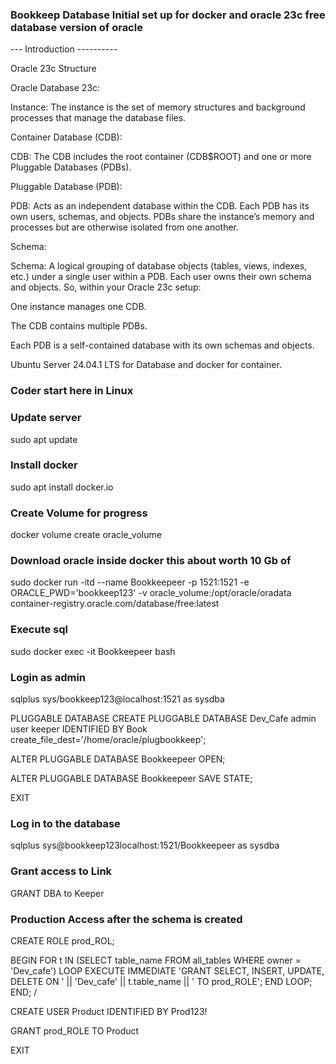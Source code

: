 ### Bookkeep Database Initial set up for docker and oracle 23c free database version of oracle

--- Introduction ----------

Oracle 23c Structure

Oracle Database 23c:

Instance: The instance is the set of memory structures and background processes that manage the database files.

Container Database (CDB):

CDB: The CDB includes the root container (CDB$ROOT) and one or more Pluggable Databases (PDBs).

Pluggable Database (PDB):

PDB: Acts as an independent database within the CDB. Each PDB has its own users, schemas, and objects. PDBs share the instance’s memory and processes but are otherwise isolated from one another.

Schema:

Schema: A logical grouping of database objects (tables, views, indexes, etc.) under a single user within a PDB. Each user owns their own schema and objects. So, within your Oracle 23c setup:

One instance manages one CDB.

The CDB contains multiple PDBs.

Each PDB is a self-contained database with its own schemas and objects.

Ubuntu Server 24.04.1 LTS for Database and docker for container.

### Coder start here in Linux 
### Update server

sudo apt update


###  Install docker

sudo apt install docker.io


### Create Volume for progress 

docker volume create oracle_volume


 ###  Download oracle inside docker this about worth 10 Gb of

sudo docker run -itd --name Bookkeepeer -p 1521:1521 -e ORACLE_PWD='bookkeep123' -v oracle_volume:/opt/oracle/oradata container-registry.oracle.com/database/free:latest

 ###  Execute sql

sudo docker exec -it Bookkeepeer bash


###  Login as admin 

sqlplus sys/bookkeep123@localhost:1521 as sysdba


PLUGGABLE DATABASE CREATE PLUGGABLE DATABASE Dev_Cafe admin user keeper IDENTIFIED BY Book create_file_dest='/home/oracle/plugbookkeep';

ALTER PLUGGABLE DATABASE Bookkeepeer OPEN; 

ALTER PLUGGABLE DATABASE Bookkeepeer SAVE STATE; 

EXIT


 ###  Log in to the database

sqlplus sys@bookkeep123localhost:1521/Bookkeepeer as sysdba


 ### Grant access to Link 

GRANT DBA to Keeper


 ###  Production Access after the schema is created

CREATE ROLE prod_ROL;

BEGIN FOR t IN (SELECT table_name FROM all_tables WHERE owner = 'Dev_cafe') LOOP EXECUTE IMMEDIATE 'GRANT SELECT, INSERT, UPDATE, DELETE ON ' || 'Dev_cafe' || t.table_name || ' TO prod_ROLE'; END LOOP; END; /

CREATE USER Product IDENTIFIED BY Prod123!

GRANT prod_ROLE TO Product

EXIT


